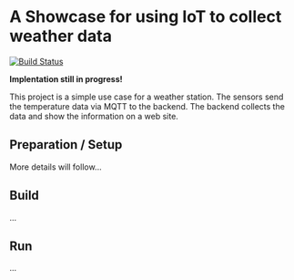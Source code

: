 A Showcase for using IoT to collect weather data
====

[![Build Status](https://travis-ci.org/denisw160/WeatherIoTShowcase.svg?branch=master)](https://travis-ci.org/denisw160/WeatherIoTShowcase)

**Implentation still in progress!**

This project is a simple use case for a weather station. The sensors send the temperature data via MQTT to the backend.
The backend collects the data and show the information on a web site.

## Preparation / Setup

More details will follow...

## Build

...

## Run

...
